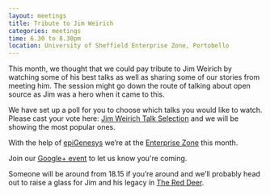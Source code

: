 ```yaml
---
layout: meetings
title: Tribute to Jim Weirich
categories: meetings
time: 6.30 to 8.30pm
location: University of Sheffield Enterprise Zone, Portobello
---
```

This month, we thought that we could pay tribute to Jim Weirich by watching some of his best talks as well as sharing some of our stories from meeting him. The session might go down the route of talking about open source as Jim was a hero when it came to this.

We have set up a poll for you to choose which talks you would like to watch. Please cast your vote here: [Jim Weirich Talk Selection](http://bit.ly/jim_weirich_talk_selection) and we will be showing the most popular ones.

With the help of [epiGenesys](http://www.epigenesys.org.uk/) we’re at the [Enterprise Zone](http://enterprise.shef.ac.uk/about-us) this month.

Join our [Google+
event](https://plus.google.com/events/c6bk13hohb2d2sdbip1lvf03om4) to let us know you're coming.

Someone will be around from 18.15 if you’re around and we’ll probably head out to raise a glass for Jim and his legacy in [The Red
Deer](http://www.red-deer-sheffield.co.uk/).